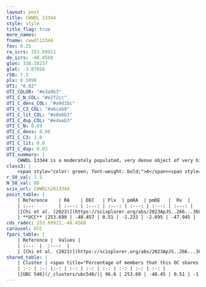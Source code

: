 ```yaml
---
layout: post
title: CWWDL 13344
style: style
title_flag: true
more_names: 
fname: cwwdl13344
fov: 0.25
ra_icrs: 253.69911
de_icrs: -48.4568
glon: 338.38237
glat: -3.07056
r50: 7.5
plx: 0.5098
UTI: "0.02"
UTI_COLOR: "#e3a9b3"
UTI_C_N_COL: "#e2f2cc"
UTI_C_dens_COL: "#a9d1bc"
UTI_C_C3_COL: "#a6cab9"
UTI_C_lit_COL: "#e0a6b3"
UTI_C_dup_COL: "#e4aab3"
UTI_C_N: 0.69
UTI_C_dens: 0.96
UTI_C_C3: 1.0
UTI_C_lit: 0.0
UTI_C_dup: 0.03
UTI_summary: |
    CWWDL 13344 is a moderately populated, very dense object of very high C3 quality. It was recently reported in the literature.<br><br><span style="color: #99180f; font-weight: bold;">Warning: </span>This is very likely a duplicate object, which shares a large percentage of members with at least one previously reported entry.
class3: |
    <span style="color: green; font-weight: bold;">A</span><span style="color: green; font-weight: bold;">A</span>
r_50_val: 7.5
N_50_val: 88
scix_url: CWWDL%2013344
posit_table: |
    | Reference    | RA    | DEC   | Plx  | pmRA  | pmDE   |  Rv  |
    | :---         | :---: | :---: | :---: | :---: | :---: | :---: |
    |[Chi et al. (2023)](https://scixplorer.org/abs/2023ApJS..266...36C) | 253.716 | -48.46 | 0.508 | -1.212 | -2.655 | -47.577 |
    | **UCC** |253.699 | -48.457 | 0.51 | -1.233 | -2.695 | -47.945 | 
cds_radec: 253.69911,-48.4568
carousel: UCC
fpars_table: |
    | Reference |  Values |
    | :---  |  :---:  |
    | [Chi et al. (2023)](https://scixplorer.org/abs/2023ApJS..266...36C) | `logAge=7.76, Z=0.44` |
shared_table: |
    | Cluster | <span title="Percentage of members that this OC shares with the ones listed">%</span>   | RA   | DEC   | Plx   | pmRA  | pmDE  | Rv | UTI |
    | :-: | :-: |:-: | :-: | :-: | :-: | :-: | :-: | :-: |
    |[UBC 546](/_clusters/ubc546/)| 96.6 | 253.69 | -48.45 | 0.51 | -1.26 | -2.7 | -47.94 |0.8 |
---
```

